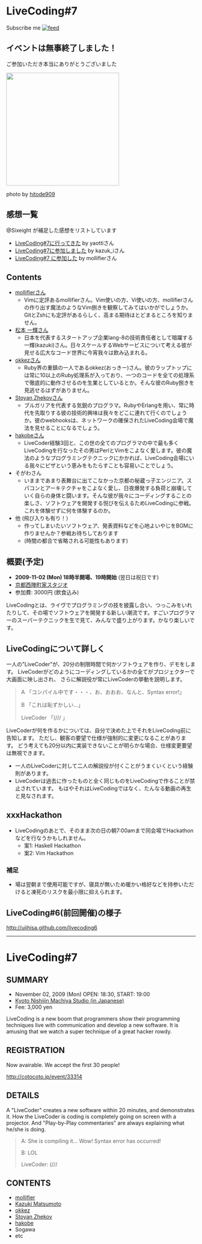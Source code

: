 # LiveCoding#7

<div id="path">
Subscribe me <a href="feed.rss"><img alt="feed" src="http://assets1.github.com/images/icons/feed.png?e06bdeb610e33dc41002eaa80ce09d26ae153090" title="Subscribe to the commits for Sixeight/livecoding7 at master" /></a>
</div>

## イベントは無事終了しました！

ご参加いただき本当にありがとうございました

<img src="http://farm3.static.flickr.com/2740/4068208876_24969c2d33_o_d.jpg" width="300" />

photo by [hitode909](http://www.flickr.com/photos/hitode303/4068208876/)

## 感想一覧

@Sixeight が補足した感想をリストしています

* [LiveCoding#7に行ってきた](http://d.hatena.ne.jp/yaotti/20091102/1257168294) by yaottiさん
* [LiveCoding#7に参加しました](http://d.hatena.ne.jp/kazuk_i/20091109/1257776141) by kazuk_iさん
* [LiveCoding#7 に参加した](http://d.hatena.ne.jp/mollifier/20091111/p1) by mollifierさん

## Contents

* [mollifierさん](http://d.hatena.ne.jp/mollifier/)
    * Vimに定評あるmollifierさん。Vim使いの方、Vi使いの方、mollifierさんの作り出す魔法のようなVim捌きを観察してみてはいかがでしょうか。GitとZshにも定評があるらしく、高まる期待はとどまるところを知りません。
* [松本 一輝さん](http://d.hatena.ne.jp/kazuk_i/)
    * 日本を代表するスタートアップ企業lang-8の技術責任者として暗躍する一輝(kazuki)さん。日々スケールするWebサービスについて考える彼が見せる広大なコード世界に今宵我々は飲み込まれる。
* [okkezさん](http://typo.okkez.net/)
    * Ruby界の重鎮の一人であるokkez(おっきー)さん。彼のラップトップには常に10以上のRuby処理系が入っており、一つのコードを全ての処理系で徹底的に動作させるのを生業としているとか。そんな彼のRuby捌きを見逃せるはずがありません。
* [Stoyan Zhekovさん](http://bloggitation.appspot.com/)
    * ブルガリアを代表する気鋭のプログラマ。RubyやErlangを用い、常に時代を先取りする彼の技術的興味は我々をどこに連れて行くのでしょうか。彼のwebhooksは、ネットワークの確保されたLiveCoding会場で魔法を見せることになるでしょう。
* [hakobeさん](http://d.hatena.ne.jp/hakobe932/)
    * LiveCoder経験3回と、この世の全てのプログラマの中で最も多くLiveCodingを行なったその男はPerlとVimをこよなく愛します。彼の魔法のようなプログラミングテクニックにかかれば、LiveCoding会場にいる我々にピザという恵みをもたらすことも容易いことでしょう。
* そがわさん
    * いままであまり表舞台に出てこなかった京都の秘蔵っ子エンジニア。スパコンとアーキテクチャをこよなく愛し、日夜爆発する負荷と崩壊していく自らの身体と闘います。そんな彼が我々にコーディングすることの楽しさ、ソフトウェアを開発する悦びを伝えるためLiveCodingに参戦。これを体験せずに何を体験するのか。
* 他 (飛び入りも有り！）
    * 作ってしまいたいソフトウェア、発表資料などを心地よいやじをBGMに作りませんか？参戦お待ちしております
    * (時間の都合で省略される可能性もあります)

## 概要(予定)
* **2009-11-02 (Mon) 18時半開場、19時開始** (翌日は祝日です)
* [京都西陣町家スタジオ](http://nishi-jin.net/)
* 参加費: 3000円 (飲食込み)

LiveCodingとは、ライヴでプログラミングの技を披露し合い、つっこみをいれたりして、その場でソフトウェアを開発する新しい潮流です。すごいプログラマーのスーパーテクニックを生で見て、みんなで盛り上がります。かなり楽しいです。

## LiveCodingについて詳しく
一人の"LiveCoder"が、20分の制限時間で何かソフトウェアを作り、デモをします。
LiveCoderがどのようにコーディングしているかの全てがプロジェクターで大画面に映し出され、
さらに解説役が常にLiveCoderの挙動を説明します。

> A 「コンパイル中です・・・、お、おおお、なんと、Syntax error!」
>
> B 「これは恥ずかしい…」
>
> LiveCoder 「(/// 」

LiveCoderが何を作るかについては、自分で決めた上でそれをLiveCoding前に告知します。
ただし、観客の要望で仕様が強制的に変更になることがあります。
どう考えても20分以内に実装できないことが明らかな場合、仕様変更要望は無視できます。

* 一人のLiveCoderに対して二人の解説役が付くことがうまくいくという経験則があります。
* LiveCoderは過去に作ったものと全く同じものをLiveCodingで作ることが禁止されています。
  もはやそれはLiveCodingではなく、たんなる動画の再生と見なされます。

## xxxHackathon
* LiveCodingのあとで、そのまま次の日の朝7:00amまで同会場でHackathonなどを行なうかもしれません。
    * 案1: Haskell Hackathon
    * 案2: Vim Hackathon

### 補足
* 場は翌朝まで使用可能ですが、寝具が無いため暖かい格好などを持参いただけると凍死のリスクを最小限に抑えられます。

## LiveCoding#6(前回開催)の様子

<http://ujihisa.github.com/livecoding6>

----

# LiveCoding#7

## SUMMARY
* November 02, 2009 (Mon) OPEN: 18:30, START: 19:00
* [Kyoto Nishijin Machiya Studio (in Japanese)](http://nishi-jin.net/)
* Fee: 3,000 yen

LiveCoding is a new boom that programmers show their programming techniques live with communication and develop a new software.
It is amusing that we watch a super technique of a great hacker rowdy.

## REGISTRATION

Now avairable.
We accept the first 30 people!

<http://cotocoto.jp/event/33314>

## DETAILS
A "LiveCoder" creates a new software within 20 minutes, and demonstrates it.
How the LiveCoder is coding is completely going on screen with a projector.
And "Play-by-Play commentaries" are always explaining what he/she is doing.

> A: She is compiling it... Wow! Syntax error has occurred!
>
> B: LOL
>
> LiveCoder: (///

## CONTENTS

* [mollifier](http://d.hatena.ne.jp/mollifier/)
* [Kazuki Matsumoto](http://d.hatena.ne.jp/kazuk_i/)
* [okkez](http://typo.okkez.net/)
* [Stoyan Zhekov](http://bloggitation.appspot.com/)
* [hakobe](http://d.hatena.ne.jp/hakobe932/)
* Sogawa
* etc
